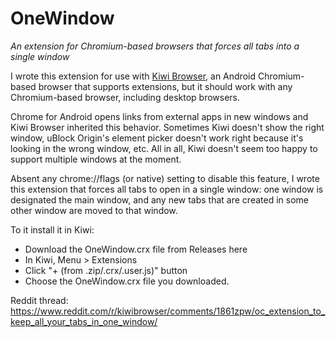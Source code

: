 # OneWindow

*An extension for Chromium-based browsers that forces all tabs into a single window*

I wrote this extension for use with [Kiwi Browser](https://kiwibrowser.com/), an Android Chromium-based browser that supports extensions, but it should work with any Chromium-based browser, including desktop browsers.

Chrome for Android opens links from external apps in new windows and Kiwi Browser inherited this behavior. Sometimes Kiwi doesn't show the right window, uBlock Origin's element picker doesn't work right because it's looking in the wrong window, etc. All in all, Kiwi doesn't seem too happy to support multiple windows at the moment.

Absent any chrome://flags (or native) setting to disable this feature, I wrote this extension that forces all tabs to open in a single window: one window is designated the main window, and any new tabs that are created in some other window are moved to that window.

To it install it in Kiwi:

- Download the OneWindow.crx file from Releases here
- In Kiwi, Menu > Extensions
- Click "+ (from .zip/.crx/.user.js)" button
- Choose the OneWindow.crx file you downloaded.

Reddit thread: https://www.reddit.com/r/kiwibrowser/comments/1861zpw/oc_extension_to_keep_all_your_tabs_in_one_window/
